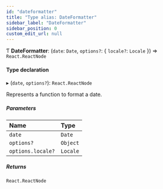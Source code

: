 ```yaml
---
id: "dateformatter"
title: "Type alias: DateFormatter"
sidebar_label: "DateFormatter"
sidebar_position: 0
custom_edit_url: null
---
```


Ƭ **DateFormatter**: (`date`: `Date`, `options?`: { `locale?`: `Locale`  }) => `React.ReactNode`

#### Type declaration

▸ (`date`, `options?`): `React.ReactNode`

Represents a function to format a date.

##### Parameters

| Name | Type |
| :------ | :------ |
| `date` | `Date` |
| `options?` | `Object` |
| `options.locale?` | `Locale` |

##### Returns

`React.ReactNode`
